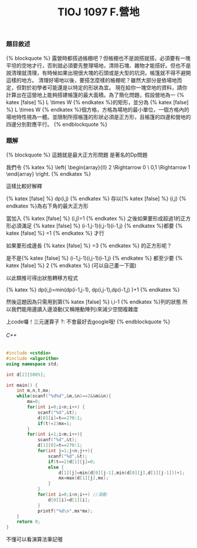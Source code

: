 ﻿---
title: TIOJ 1097 F.營地
tag: ["coding","tioj","dp","npsc"]
categories: TIOJ
---

### 題目敘述

{% blockquote %}
露營時都搭過帳棚吧？但帳棚也不是說搭就搭，必須要有一塊平坦的空地才行，否則就必須要先整理場地，清除石塊、雜物才能搭好。但也不是說清理就清理，有時候如果出現很大塊的石頭或是大型的坑洞，帳篷就不得不避開這樣的地方。
清理好場地以後，要搭怎麼樣的帳棚呢？雖然大部分是依場地而定，但對於初學者可能還是以特定的形狀為宜。
現在給你一塊空地的資料，請你計算出在這營地上能夠搭建帳篷的最大面積。為了簡化問題，假設營地為一 {% katex [false] %} L \times W {% endkatex %}的矩形，並分為 {% katex [false] %} L \times W {% endkatex %}個方格，方格為場地的最小單位，一個方格內的場地特性視為一體。並限制所搭帳篷的形狀必須是正方形，且帳篷的四邊和營地的四邊分別對應平行。
{% endblockquote %}

<!-- more -->

### 題解

{% blockquote %}
這題就是最大正方形問題
是著名的Dp問題

我們令
{% katex %}
\left\{ \begin{array}{ll}
           2 \Rightarrow 0 \\
	   0,1 \Rightarrow 1
        \end{array} \right.
{% endkatex %}

這樣比較好解釋

{% katex [false] %} dp(i,j) {% endkatex %} 存以{% katex [false] %} (i,j) {% endkatex %}為右下角的最大正方形

當加入 {% katex [false] %} (i,j)=1 {% endkatex %} 之後如果要形成超過1的正方形必須滿足
{% katex [false] %} (i-1,j-1)(i,j-1)(i-1,j) {% endkatex %}都要 {% katex [false] %} =1 {% endkatex %} 才行

如果要形成邊長 {% katex [false] %} =3 {% endkatex %} 的正方形呢？

是不是{% katex [false] %} (i-1,j-1)(i,j-1)(i-1,j) {% endkatex %}
都至少要 {% katex [false] %} 2 {% endkatex %}
(可以自己畫一下圖)

以此類推可得出狀態轉移方程式

{% katex %} dp(i,j)=min(dp(i-1,j-1), dp(i,j-1),dp(i-1,j) )+1 {% endkatex %}

然後這題因為只需用到第{% katex [false] %} i,i-1 {% endkatex %}列的狀態
所以我們能用邊讀入邊滾動(又稱捲動陣列)來減少空間複雜度

上code囉！三元運算子 ?: 不會最好去google哦!
{% endblockquote %}

###### C++

``` C++
#include <cstdio>
#include <algorithm>
using namespace std;

int d[2][5005];

int main() {
    int m,n,t,mx;
    while(scanf("%d%d",&m,&n)==2&&m&&n){
        mx=0;
        for(int i=0;i<n;i++) {
            scanf("%d",&t);
            d[0][i]=t==2?0:1;
            if(t!=2)mx=1;
        }
        for(int i=1;i<m;i++){
            scanf("%d",&t);
            d[1][0]=t==2?0:1;
            for(int j=1;j<n;j++){
                scanf("%d",&t);
                if(t==2)d[1][j]=0;
                else {
                    d[1][j]=min(d[0][j-1],min(d[0][j],d[1][j-1]))+1;
                    mx=max(d[1][j],mx);
                }
            }
            for(int i=0;i<n;i++) //滾動
                d[0][i]=d[1][i];
            }
            printf("%d\n",mx*mx);
	}
	return 0;
}
```

不懂可以看演算法筆記喔